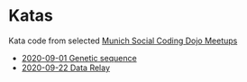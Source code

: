 # Katas

Kata code from selected [Munich Social Coding Dojo Meetups](https://www.meetup.com/Munchen-Social-Coding-Dojo)

- [2020-09-01 Genetic sequence](20200901)
- [2020-09-22 Data Relay](20200922)
